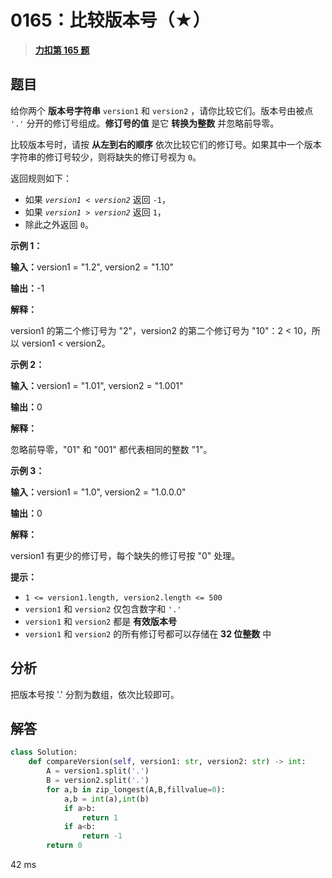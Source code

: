 # 0165：比较版本号（★）


> <u>**[力扣第 165 题](https://leetcode.cn/problems/compare-version-numbers/)**</u>

## 题目

<p>给你两个 <strong>版本号字符串</strong> <code>version1</code> 和 <code>version2</code> ，请你比较它们。版本号由被点 <code>'.'</code> 分开的修订号组成。<strong>修订号的值</strong> 是它 <strong>转换为整数</strong> 并忽略前导零。</p>

<p>比较版本号时，请按 <strong>从左到右的顺序</strong> 依次比较它们的修订号。如果其中一个版本字符串的修订号较少，则将缺失的修订号视为 <code>0</code>。</p>

<p>返回规则如下：</p>

<ul>
<li>如果 <code><em>version1 </em>&lt; <em>version2</em></code> 返回 <code>-1</code>，</li>
<li>如果 <code><em>version1 </em>&gt; <em>version2</em></code> 返回 <code>1</code>，</li>
<li>除此之外返回 <code>0</code>。</li>
</ul>



<p><strong class="example">示例 1：</strong></p>

<div class="example-block">
<p><strong>输入：</strong><span class="example-io">version1 = "1.2", version2 = "1.10"</span></p>

<p><strong>输出：</strong><span class="example-io">-1</span></p>

<p><strong>解释：</strong></p>

<p>version1 的第二个修订号为 "2"，version2 的第二个修订号为 "10"：2 &lt; 10，所以 version1 &lt; version2。</p>
</div>

<p><strong class="example">示例 2：</strong></p>

<div class="example-block">
<p><strong>输入：</strong><span class="example-io">version1 = "1.01", version2 = "1.001"</span></p>

<p><strong>输出：</strong><span class="example-io">0</span></p>

<p><strong>解释：</strong></p>

<p>忽略前导零，"01" 和 "001" 都代表相同的整数 "1"。</p>
</div>

<p><strong class="example">示例 3：</strong></p>

<div class="example-block">
<p><strong>输入：</strong><span class="example-io">version1 = "1.0", version2 = "1.0.0.0"</span></p>

<p><strong>输出：</strong><span class="example-io">0</span></p>

<p><strong>解释：</strong></p>

<p>version1 有更少的修订号，每个缺失的修订号按 "0" 处理。</p>
</div>



<p><strong>提示：</strong></p>

<ul>
<li><code>1 &lt;= version1.length, version2.length &lt;= 500</code></li>
<li><code>version1</code> 和 <code>version2</code> 仅包含数字和 <code>'.'</code></li>
<li><code>version1</code> 和 <code>version2</code> 都是 <strong>有效版本号</strong></li>
<li><code>version1</code> 和 <code>version2</code> 的所有修订号都可以存储在 <strong>32 位整数</strong> 中</li>
</ul>




## 分析

把版本号按 '.' 分割为数组，依次比较即可。

## 解答

```python
class Solution:
    def compareVersion(self, version1: str, version2: str) -> int:
        A = version1.split('.')
        B = version2.split('.')
        for a,b in zip_longest(A,B,fillvalue=0):
            a,b = int(a),int(b)
            if a>b:
                return 1
            if a<b:
                return -1
        return 0
```
42 ms

